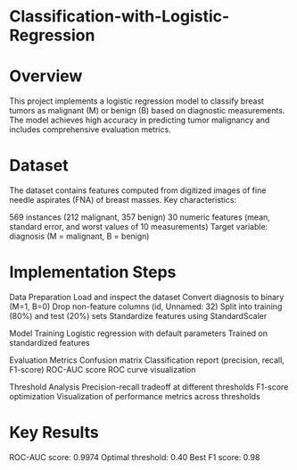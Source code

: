 # Classification-with-Logistic-Regression

# Overview
This project implements a logistic regression model to classify breast tumors as malignant (M) or benign (B) based on diagnostic measurements. The model achieves high accuracy in predicting tumor malignancy and includes comprehensive evaluation metrics.

# Dataset
The dataset contains features computed from digitized images of fine needle aspirates (FNA) of breast masses. Key characteristics:

569 instances (212 malignant, 357 benign) 30 numeric features (mean, standard error, and worst values of 10 measurements) Target variable: diagnosis (M = malignant, B = benign)

# Implementation Steps
Data Preparation Load and inspect the dataset Convert diagnosis to binary (M=1, B=0) Drop non-feature columns (id, Unnamed: 32) Split into training (80%) and test (20%) sets Standardize features using StandardScaler

Model Training Logistic regression with default parameters Trained on standardized features

Evaluation Metrics Confusion matrix Classification report (precision, recall, F1-score) ROC-AUC score ROC curve visualization

Threshold Analysis Precision-recall tradeoff at different thresholds F1-score optimization Visualization of performance metrics across thresholds

# Key Results
ROC-AUC score: 0.9974 Optimal threshold: 0.40 Best F1 score: 0.98
